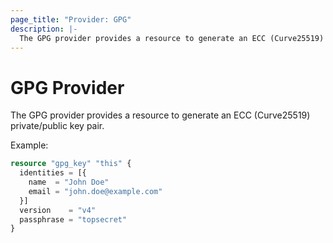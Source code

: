 ```yaml
---
page_title: "Provider: GPG"
description: |-
  The GPG provider provides a resource to generate an ECC (Curve25519) private/public key pair.
---
```


# GPG Provider
The GPG provider provides a resource to generate an ECC (Curve25519) private/public key pair.

Example:
```terraform
resource "gpg_key" "this" {
  identities = [{
    name  = "John Doe"
    email = "john.doe@example.com"
  }]
  version    = "v4"
  passphrase = "topsecret"
}
```
